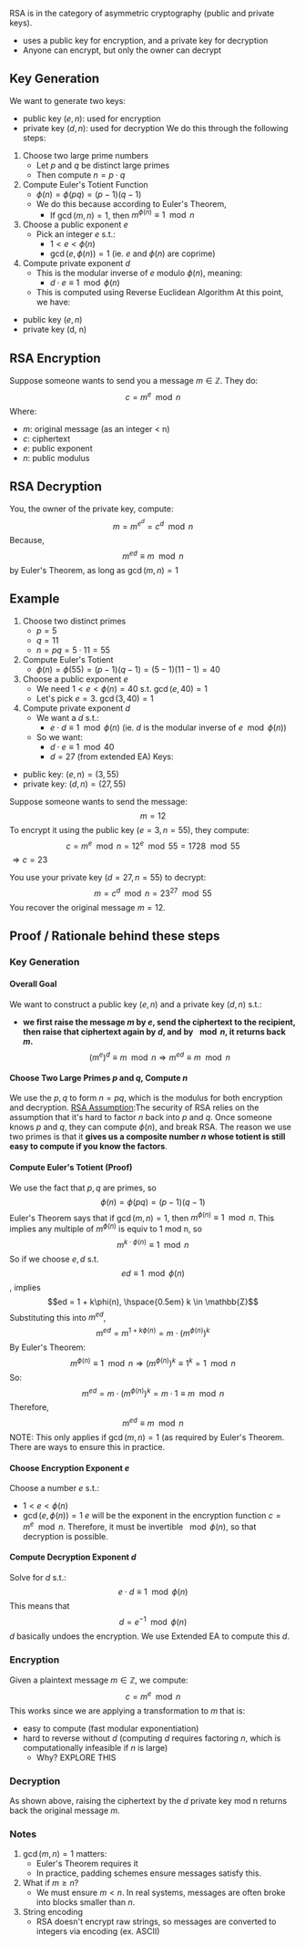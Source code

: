 RSA is in the category of asymmetric cryptography (public and private keys).
- uses a public key for encryption, and a private key for decryption
- Anyone can encrypt, but only the owner can decrypt
## Key Generation
We want to generate two keys:
- public key $(e, n)$: used for encryption
- private key $(d,n)$: used for decryption
We do this through the following steps:
1. Choose two large prime numbers
	- Let $p$ and $q$ be distinct large primes
	- Then compute $n = p\cdot q$
2. Compute Euler's Totient Function
	- $\phi(n) = \phi(pq) = (p-1)(q-1)$ 
	- We do this because according to Euler's Theorem, 
		- If $\gcd(m,n) = 1$, then $m^{\phi(n)} \equiv 1 \mod n$ 
3. Choose a public exponent $e$
	- Pick an integer $e$ s.t.:
		- $1 < e < \phi(n)$
		- $\gcd(e, \phi(n)) = 1$ (ie. $e$ and $\phi(n)$ are coprime) 
4. Compute private exponent $d$
	- This is the modular inverse of $e$ modulo $\phi(n)$, meaning:
		- $d \cdot e \equiv 1 \mod \phi(n)$
	- This is computed using Reverse Euclidean Algorithm
At this point, we have:
- public key $(e,n)$
- private key (d, n)
## RSA Encryption
Suppose someone wants to send you a message $m \in \mathbb{Z}$. They do:
$$c = m^e \mod n$$
Where:
- $m$: original message (as an integer < n)
- $c$: ciphertext
- $e$: public exponent
- $n$: public modulus
## RSA Decryption
You, the owner of the private key, compute:
$$m = m^{e^d} = c^d \mod n$$
Because,
$$m^{ed} \equiv m \mod n$$
by Euler's Theorem, as long as $\gcd(m,n) = 1$

## Example
1. Choose two distinct primes
	- $p = 5$
	- $q = 11$
	- $n = pq = 5\cdot 11 = 55$
2. Compute Euler's Totient
	- $\phi(n) = \phi(55) = (p-1)(q-1) = (5-1)(11-1) = 40$
3. Choose a public exponent $e$
	- We need $1 < e < \phi(n) = 40$ s.t. $\gcd(e, 40) = 1$
	- Let's pick $e = 3$. $\gcd(3, 40) = 1$
4. Compute private exponent $d$
	- We want a $d$ s.t.:
		- $e \cdot d \equiv 1 \mod \phi(n)$ (ie. $d$ is the modular inverse of $e\mod \phi(n)$)
	- So we want:
		- $d \cdot e \equiv 1 \mod 40$
		- $d = 27$ (from extended EA)
Keys:
- public key: $(e,n) = (3,55)$
- private key: $(d,n) = (27,55)$

Suppose someone wants to send the message:
$$m = 12$$
To encrypt it using the public key $(e = 3, n = 55)$, they compute:
$$c = m^e \mod n = 12^e \mod 55 = 1728 \mod 55$$
$\Rightarrow c = 23$

You use your private key $(d = 27, n = 55)$ to decrypt:
$$m = c^d \mod n = 23^{27} \mod 55$$
You recover the original message $m = 12$.
## Proof / Rationale behind these steps
### Key Generation
#### Overall Goal
We want to construct a public key $(e,n)$ and a private key $(d,n)$ s.t.:
- **we first raise the message $m$ by $e$, send the ciphertext to the recipient, then raise that ciphertext again by $d$, and by $\mod n$, it returns back $m$.**
$$(m^e)^d \equiv m \mod n \Rightarrow m^{ed} \equiv m \mod n$$
#### Choose Two Large Primes $p$ and $q$, Compute $n$
We use the $p, q$ to form $n = pq$, which is the modulus for both encryption and decryption. 
<u>RSA Assumption</u>:The security of RSA relies on the assumption that it's hard to factor $n$ back into $p$ and $q$. 
Once someone knows $p$ and $q$, they can compute $\phi(n)$, and break RSA.
The reason we use two primes is that it **gives us a composite number $n$ whose totient is still easy to compute if you know the factors**.
#### Compute Euler's Totient (Proof)
We use the fact that $p,q$ are primes, so $$\phi(n) = \phi(pq) = (p-1)(q-1)$$
Euler's Theorem says that if $\gcd(m,n) = 1$, then $m^{\phi(n)}\equiv 1 \mod n$. This implies any multiple of $m^{\phi(n)}$ is equiv to 1 mod n, so
$$m^{k\cdot \phi(n)} \equiv 1 \mod n$$
So if we choose $e, d$ s.t. 
$$ed \equiv 1 \mod \phi(n)$$
, implies 
$$ed = 1 + k\phi(n), \hspace{0.5em} k \in \mathbb{Z}$$
Substituting this into $m^{ed}$, 
$$m^{ed} = m^{1 + k\phi(n)} = m \cdot (m^{\phi(n)})^k$$
By Euler's Theorem:
$$m^{\phi(n)} \equiv 1 \mod n \Rightarrow (m^{\phi(n)})^k \equiv 1^k = 1 \mod n$$
So:
$$m^{ed} = m \cdot (m^{\phi(n)})^k = m \cdot 1 \equiv m \mod n$$
Therefore, 
$$m^{ed} \equiv m \mod n$$
NOTE: This only applies if $\gcd(m,n) = 1$ (as required by Euler's Theorem. There are ways to ensure this in practice.
#### Choose Encryption Exponent $e$
Choose a number $e$ s.t.:
- $1 < e < \phi(n)$
- $\gcd(e, \phi(n)) = 1$
$e$ will be the exponent in the encryption function $c = m^e \mod n$.
Therefore, it must be invertible $\mod \phi(n)$, so that decryption is possible.
#### Compute Decryption Exponent $d$
Solve for $d$ s.t.:
$$e \cdot d \equiv 1 \mod \phi(n)$$
This means that
$$d = e^{-1} \mod \phi(n)$$
$d$ basically undoes the encryption.
We use Extended EA to compute this $d$.
### Encryption
Given a plaintext message $m \in \mathbb{Z}$, we compute:
$$c = m^e \mod n$$
This works since we are applying a transformation to $m$ that is:
- easy to compute (fast modular exponentiation)
- hard to reverse without $d$ (computing $d$ requires factoring $n$, which is computationally infeasible if $n$ is large)
	- Why? EXPLORE THIS
### Decryption
As shown above, raising the ciphertext by the $d$ private key mod n returns back the original message $m$.
### Notes
1. $\gcd(m,n) = 1$ matters:
	- Euler's Theorem requires it
	- In practice, padding schemes ensure messages satisfy this.
2. What if $m \geq n$?
	- We must ensure $m < n$. In real systems, messages are often broke into blocks smaller than $n$.
3. String encoding
	- RSA doesn't encrypt raw strings, so messages are converted to integers via encoding (ex. ASCII)



